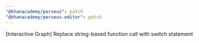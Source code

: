 ```yaml
---
"@khanacademy/perseus": patch
"@khanacademy/perseus-editor": patch
---
```


[Interactive Graph] Replace string-based function call with switch statement
